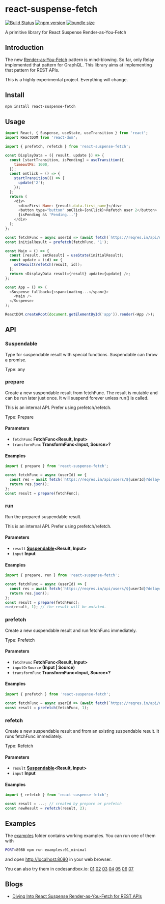 # react-suspense-fetch

[![Build Status](https://travis-ci.com/dai-shi/react-suspense-fetch.svg?branch=master)](https://travis-ci.com/dai-shi/react-suspense-fetch)
[![npm version](https://badge.fury.io/js/react-suspense-fetch.svg)](https://badge.fury.io/js/react-suspense-fetch)
[![bundle size](https://badgen.net/bundlephobia/minzip/react-suspense-fetch)](https://bundlephobia.com/result?p=react-suspense-fetch)

A primitive library for React Suspense Render-as-You-Fetch

## Introduction

The new [Render-as-You-Fetch](https://reactjs.org/docs/concurrent-mode-suspense.html#approach-3-render-as-you-fetch-using-suspense) pattern is mind-blowing.
So far, only Relay implemented that pattern for GraphQL.
This library aims at implementing that pattern for REST APIs.

This is a highly experimental project. Everything will change.

## Install

```bash
npm install react-suspense-fetch
```

## Usage

```javascript
import React, { Suspense, useState, useTransition } from 'react';
import ReactDOM from 'react-dom';

import { prefetch, refetch } from 'react-suspense-fetch';

const DisplayData = ({ result, update }) => {
  const [startTransition, isPending] = useTransition({
    timeoutMs: 1000,
  });
  const onClick = () => {
    startTransition(() => {
      update('2');
    });
  };
  return (
    <div>
      <div>First Name: {result.data.first_name}</div>
      <button type="button" onClick={onClick}>Refetch user 2</button>
      {isPending && 'Pending...'}
    </div>
  );
};

const fetchFunc = async userId => (await fetch(`https://reqres.in/api/users/${userId}?delay=3`)).json();
const initialResult = prefetch(fetchFunc, '1');

const Main = () => {
  const [result, setResult] = useState(initialResult);
  const update = (id) => {
    setResult(refetch(result, id));
  };
  return <DisplayData result={result} update={update} />;
};

const App = () => (
  <Suspense fallback={<span>Loading...</span>}>
    <Main />
  </Suspense>
);

ReactDOM.createRoot(document.getElementById('app')).render(<App />);
```

## API

<!-- Generated by documentation.js. Update this documentation by updating the source code. -->

### Suspendable

Type for suspendable result with special functions.
Suspendable can throw a promise.

Type: any

### prepare

Create a new suspendable result from fetchFunc.
The result is mutable and can be run later just once.
It will suspend forever unless run() is called.

This is an internal API. Prefer using prefetch/refetch.

Type: Prepare

#### Parameters

- `fetchFunc` **FetchFunc&lt;Result, Input>** 
- `transformFunc` **TransformFunc&lt;Input, Source>?** 

#### Examples

```javascript
import { prepare } from 'react-suspense-fetch';

const fetchFunc = async (userId) => {
  const res = await fetch(`https://reqres.in/api/users/${userId}?delay=3`);
  return res.json();
};
const result = prepare(fetchFunc);
```

### run

Run the prepared suspendable result.

This is an internal API. Prefer using prefetch/refetch.

#### Parameters

- `result` **[Suspendable][1]&lt;Result, Input>** 
- `input` **Input** 

#### Examples

```javascript
import { prepare, run } from 'react-suspense-fetch';

const fetchFunc = async (userId) => {
  const res = await fetch(`https://reqres.in/api/users/${userId}?delay=3`);
  return res.json();
};
const result = prepare(fetchFunc);
run(result, 1); // the result will be mutated.
```

### prefetch

Create a new suspendable result and run fetchFunc immediately.

Type: Prefetch

#### Parameters

- `fetchFunc` **FetchFunc&lt;Result, Input>** 
- `inputOrSource` **(Input | Source)** 
- `transformFunc` **TransformFunc&lt;Input, Source>?** 

#### Examples

```javascript
import { prefetch } from 'react-suspense-fetch';

const fetchFunc = async userId => (await fetch(`https://reqres.in/api/users/${userId}?delay=3`)).json();
const result = prefetch(fetchFunc, 1);
```

### refetch

Create a new suspendable result and from an existing suspendable result.
It runs fetchFunc immediately.

Type: Refetch

#### Parameters

- `result` **[Suspendable][1]&lt;Result, Input>** 
- `input` **Input** 

#### Examples

```javascript
import { refetch } from 'react-suspense-fetch';

const result = ...; // created by prepare or prefetch
const newResult = refetch(result, 2);
```

[1]: #suspendable

## Examples

The [examples](examples) folder contains working examples.
You can run one of them with

```bash
PORT=8080 npm run examples:01_minimal
```

and open <http://localhost:8080> in your web browser.

You can also try them in codesandbox.io:
[01](https://codesandbox.io/s/github/dai-shi/react-suspense-fetch/tree/master/examples/01_minimal)
[02](https://codesandbox.io/s/github/dai-shi/react-suspense-fetch/tree/master/examples/02_typescript)
[03](https://codesandbox.io/s/github/dai-shi/react-suspense-fetch/tree/master/examples/03_props)
[04](https://codesandbox.io/s/github/dai-shi/react-suspense-fetch/tree/master/examples/04_auth)
[05](https://codesandbox.io/s/github/dai-shi/react-suspense-fetch/tree/master/examples/05_todolist)
[06](https://codesandbox.io/s/github/dai-shi/react-suspense-fetch/tree/master/examples/06_reactlazy)
[07](https://codesandbox.io/s/github/dai-shi/react-suspense-fetch/tree/master/examples/07_wasm)

## Blogs

- [Diving Into React Suspense Render-as-You-Fetch for REST APIs](https://blog.axlight.com/posts/diving-into-react-suspense-render-as-you-fetch-for-rest-apis/)
